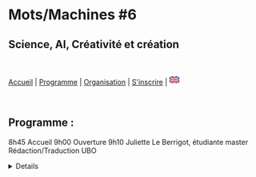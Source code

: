 # Mots/Machines #6 
## Science, AI, Créativité et création

<br>

[Accueil](https://motsmachines.github.io/2024/fr) | [Programme](https://motsmachines.github.io/2024/fr/program) | [Organisation](https://motsmachines.github.io/2024/fr/orga) | [S'inscrire](https://motsmachines.github.io/2024/fr/registration) | [<img src="EN.png" width="20">](https://motsmachines.github.io/2024/en/program)

<br>

## Programme :

8h45 Accueil
9h00 Ouverture
9h10 Juliette Le Berrigot, étudiante master Rédaction/Traduction UBO<details>
<details><summary> détails </summary>aaaaaa</details>

9h30 Jaap Kamps, faculty of humanities of University of Amsterdam
<details><summary> détails </summary>aaaaaa</details>

10h20 pause-café
10h50 Christophe Servan - Reflexions après l'impact des Large Language Models et l'arrivée des Large Agent Model : vers un renouveau des systèmes multi-agents en IA ?
          <br><details><summary> détails </summary>aaaaaa</details>
11h40 Helen McCombie
          <br><details><summary> détails </summary>aaaaaa</details>
12h00 Lunch
14h00 Adam Jatowt Estimating - Temporal Validity of Text
          <br><details><summary> détails </summary>aaaaaa</details>
14h50 Riwal Lefort - L'Intelligence Artificielle dans le domaine bancassurance
          <br><details><summary> détails </summary>aaaaaa</details>
15h40 pause-café
16h10 Jean-Charles MEUNIER (Institut des Sciences Humaines, Université Polytechnique Hauts-de-France) - limites de la traduction automatique dans la traduction des textes poétiques
          <br><details><summary> détails </summary>aaaaaa</details>
17h00 Michel Delarche (online)
          <br><details><summary> détails </summary>aaaaaa</details>
17h30 Victor (online)
          <br><details><summary> détails </summary>aaaaaa</details>
17h50 Clôture

